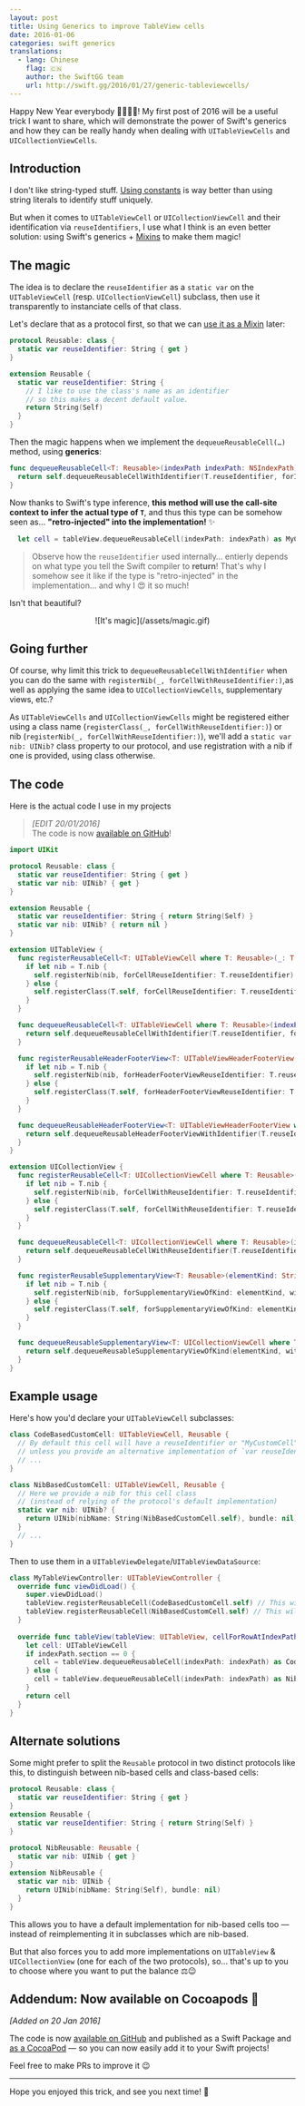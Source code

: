 ```yaml
---
layout: post
title: Using Generics to improve TableView cells
date: 2016-01-06
categories: swift generics
translations:
  - lang: Chinese
    flag: 🇨🇳
    author: the SwiftGG team
    url: http://swift.gg/2016/01/27/generic-tableviewcells/
---
```


Happy New Year everybody 🎇🎉🎊🎆! My first post of 2016 will be a useful trick I want to share, which will demonstrate the power of Swift's generics and how they can be really handy when dealing with `UITableViewCells` and `UICollectionViewCells`.

## Introduction

I don't like string-typed stuff. [Using constants](/swift/enum/constants/2015/07/19/enums-as-constants/) is way better than using string literals to identify stuff uniquely.

But when it comes to `UITableViewCell` or `UICollectionViewCell` and their identification via `reuseIdentifiers`, I use what I think is an even better solution: using Swift's generics + [Mixins](/swift/protocol/2015/11/08/mixins-over-inheritance/) to make them magic!

## The magic

The idea is to declare the `reuseIdentifier` as a `static var` on the `UITableViewCell` (resp. `UICollectionViewCell`)  subclass, then use it transparently to instanciate cells of that class.

Let's declare that as a protocol first, so that we can [use it as a Mixin](/swift/protocol/2015/11/08/mixins-over-inheritance/) later:

```swift
protocol Reusable: class {
  static var reuseIdentifier: String { get }
}

extension Reusable {
  static var reuseIdentifier: String {
    // I like to use the class's name as an identifier
    // so this makes a decent default value.
    return String(Self)
  }
}
```

Then the magic happens when we implement the `dequeueReusableCell(…)` method, using **generics**:

```swift
func dequeueReusableCell<T: Reusable>(indexPath indexPath: NSIndexPath) -> T {
  return self.dequeueReusableCellWithIdentifier(T.reuseIdentifier, forIndexPath: indexPath) as! T
}
```

Now thanks to Swift's type inference, **this method will use the call-site context to infer the actual type of `T`**, and thus this type can be somehow seen as… **"retro-injected" into the implementation!** ✨

```swift
  let cell = tableView.dequeueReusableCell(indexPath: indexPath) as MyCustomCell
```

> Observe how the `reuseIdentifier` used internally… entierly depends on what type you tell the Swift compiler to **return**! That's why I somehow see it like if the type is "retro-injected" in the implementation… and why I 😍 it so much!

Isn't that beautiful?

<center>![It's magic](/assets/magic.gif)</center>

## Going further

Of course, why limit this trick to `dequeueReusableCellWithIdentifier` when you can do the same with `registerNib(_, forCellWithReuseIdentifier:)`,as well as applying the same idea to `UICollectionViewCells`, supplementary views, etc.?

As `UITableViewCells` and `UICollectionViewCells` might be registered either using a class name (`registerClass(_, forCellWithReuseIdentifier:)`) or nib (`registerNib(_, forCellWithReuseIdentifier:)`), we'll add a `static var nib: UINib?` class property to our protocol, and use registration with a nib if one is provided, using class otherwise.

## The code

Here is the actual code I use in my projects

> _[EDIT 20/01/2016]_  
> The code is now [available on GitHub](https://github.com/AliSoftware/Reusable)!

```swift
import UIKit

protocol Reusable: class {
  static var reuseIdentifier: String { get }
  static var nib: UINib? { get }
}

extension Reusable {
  static var reuseIdentifier: String { return String(Self) }
  static var nib: UINib? { return nil }
}

extension UITableView {
  func registerReusableCell<T: UITableViewCell where T: Reusable>(_: T.Type) {
    if let nib = T.nib {
      self.registerNib(nib, forCellReuseIdentifier: T.reuseIdentifier)
    } else {
      self.registerClass(T.self, forCellReuseIdentifier: T.reuseIdentifier)
    }
  }

  func dequeueReusableCell<T: UITableViewCell where T: Reusable>(indexPath indexPath: NSIndexPath) -> T {
    return self.dequeueReusableCellWithIdentifier(T.reuseIdentifier, forIndexPath: indexPath) as! T
  }

  func registerReusableHeaderFooterView<T: UITableViewHeaderFooterView where T: Reusable>(_: T.Type) {
    if let nib = T.nib {
      self.registerNib(nib, forHeaderFooterViewReuseIdentifier: T.reuseIdentifier)
    } else {
      self.registerClass(T.self, forHeaderFooterViewReuseIdentifier: T.reuseIdentifier)
    }
  }

  func dequeueReusableHeaderFooterView<T: UITableViewHeaderFooterView where T: Reusable>() -> T? {
    return self.dequeueReusableHeaderFooterViewWithIdentifier(T.reuseIdentifier) as! T?
  }
}

extension UICollectionView {
  func registerReusableCell<T: UICollectionViewCell where T: Reusable>(_: T.Type) {
    if let nib = T.nib {
      self.registerNib(nib, forCellWithReuseIdentifier: T.reuseIdentifier)
    } else {
      self.registerClass(T.self, forCellWithReuseIdentifier: T.reuseIdentifier)
    }
  }

  func dequeueReusableCell<T: UICollectionViewCell where T: Reusable>(indexPath indexPath: NSIndexPath) -> T {
    return self.dequeueReusableCellWithReuseIdentifier(T.reuseIdentifier, forIndexPath: indexPath) as! T
  }

  func registerReusableSupplementaryView<T: Reusable>(elementKind: String, _: T.Type) {
    if let nib = T.nib {
      self.registerNib(nib, forSupplementaryViewOfKind: elementKind, withReuseIdentifier: T.reuseIdentifier)
    } else {
      self.registerClass(T.self, forSupplementaryViewOfKind: elementKind, withReuseIdentifier: T.reuseIdentifier)
    }
  }

  func dequeueReusableSupplementaryView<T: UICollectionViewCell where T: Reusable>(elementKind: String, indexPath: NSIndexPath) -> T {
    return self.dequeueReusableSupplementaryViewOfKind(elementKind, withReuseIdentifier: T.reuseIdentifier, forIndexPath: indexPath) as! T
  }
}
```

## Example usage

Here's how you'd declare your `UITableViewCell` subclasses:

```swift
class CodeBasedCustomCell: UITableViewCell, Reusable {
  // By default this cell will have a reuseIdentifier or "MyCustomCell"
  // unless you provide an alternative implementation of `var reuseIdentifier`
  // ...
}

class NibBasedCustomCell: UITableViewCell, Reusable {
  // Here we provide a nib for this cell class
  // (instead of relying of the protocol's default implementation)
  static var nib: UINib? {
    return UINib(nibName: String(NibBasedCustomCell.self), bundle: nil)
  }
  // ...
}
```

Then to use them in a `UITableViewDelegate`/`UITableViewDataSource`:

```swift
class MyTableViewController: UITableViewController {
  override func viewDidLoad() {
    super.viewDidLoad()
    tableView.registerReusableCell(CodeBasedCustomCell.self) // This will register using the class without using a UINib
    tableView.registerReusableCell(NibBasedCustomCell.self) // This will register using NibBasedCustomCell.xib
  }
  
  override func tableView(tableView: UITableView, cellForRowAtIndexPath indexPath: NSIndexPath) -> UITableViewCell {
    let cell: UITableViewCell
    if indexPath.section == 0 {
      cell = tableView.dequeueReusableCell(indexPath: indexPath) as CodeBasedCustomCell
    } else {
      cell = tableView.dequeueReusableCell(indexPath: indexPath) as NibBasedCustomCell
    }
    return cell
  }
}
```

## Alternate solutions

Some might prefer to split the `Reusable` protocol in two distinct protocols like this, to distinguish between nib-based cells and class-based cells:

```swift
protocol Reusable: class {
  static var reuseIdentifier: String { get }
}
extension Reusable {
  static var reuseIdentifier: String { return String(Self) }
}

protocol NibReusable: Reusable {
  static var nib: UINib { get }
}
extension NibReusable {
  static var nib: UINib {
    return UINib(nibName: String(Self), bundle: nil)
  }
}
```

This allows you to have a default implementation for nib-based cells too — instead of reimplementing it in subclasses which are nib-based.

But that also forces you to add more implementations on `UITableView` & `UICollectionView` (one for each of the two protocols), so… that's up to you to choose where you want to put the balance ⚖😉

## Addendum: Now available on Cocoapods 🎉

_[Added on 20 Jan 2016]_

The code is now [available on GitHub](https://github.com/AliSoftware/Reusable) and published as a Swift Package and [as a CocoaPod](https://cocoapods.org/pods/Reusable) — so you can now easily add it to your Swift projects!

Feel free to make PRs to improve it 😉

----

Hope you enjoyed this trick, and see you next time! 🎉
